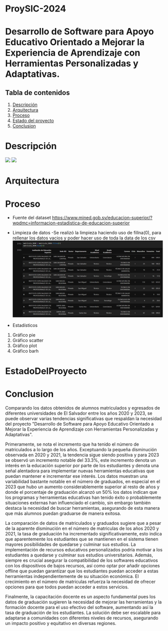 # ProySIC-2024

# Desarrollo de Software para Apoyo Educativo Orientado a Mejorar la Experiencia de Aprendizaje con Herramientas Personalizadas y Adaptativas.

## Tabla de contenidos
1. [Descripción](#Descripción)
2. [Arquitectura](#Arquitectura)
3. [Proceso](#Proceso)
4. [Estado del proyecto](#EstadoDelProyecto)
5. [Conclusion](#Conclusion)

# Descripción
![](imgs/descripcion1.gif)
![](imgs/descripcion2.gif)

# Arquitectura

# Proceso

* Fuente del dataset
https://www.mined.gob.sv/educacion-superior/?wpdmc=informacion-estadistica-de-educacion-superior

* Limpieza de datos
-Se realizó la limpieza haciendo uso de fillna(0), para rellenar los datos vacios y poder hacer uso de toda la data de los csv
![](imgs/limpiezadedatos.png)

* Estadísticos
1. Gráfico pie
2. Gráfico scatter
3. Gráfico plot
4. Gráfico barh

# EstadoDelProyecto

# Conclusion
Comparando los datos obtenidos de alumnos matriculados y egresados de diferentes universidades de El Salvador entre los años 2020 y 2023, se puede observar varias tendencias significativas que respaldan la necesidad del proyecto "Desarrollo de Software para Apoyo Educativo Orientado a Mejorar la Experiencia de Aprendizaje con Herramientas Personalizadas y Adaptativas".

Primeramente, se nota el incremento que ha tenido el número de matriculados a lo largo de los años. Exceptuando la pequeña disminución observada en 2020 y 2021, la tendencia sigue siendo positiva y para 2023 se observó un incremento notable del 33.3%, este incremento denota un interés en la educación superior por parte de los estudiantes y denota una señal alentadora para implementar nuevas herramientas educativas que puedan mantener e incrementar ese interés.
Los datos muestran una variabilidad bastante notable en el número de graduados, en especial en el 2023 que hubo un aumento considerablemente superior al resto de años y donde el porcentaje de graduación alcanzó un 50% los datos indican que los programas y herramientas educativas han tenido éxito o probablemente situaciones externas han influenciado el cambio, sin embargo también destaca la necesidad de buscar herramientas, asegurando de esta manera que más alumnos puedan graduarse de manera exitosa.

La comparación de datos de matriculados y graduados sugiere que a pesar de la aparente disminución en el número de matriculas de los años 2020 y 2021, la tasa de graduación ha incrementado significativamente, esto indica que aparentemente los estudiantes que se mantienen en el sistema tienen mayores posibilidades de quedarse y culminar sus estudios. La implementación de recursos educativos personalizados podría motivar a los estudiantes a quedarse y culminar sus estudios universitarios.
Además, siempre es crucial asegurar la compatibilidad de los softwares educativos con los dispositivos de bajos recursos, así como optar por añadir opciones offline que puedan garantizar que los estudiantes puedan acceder a estas herramientas independientemente de su situación económica. El crecimiento en el número de matriculas refuerza la necesidad de ofrecer opciones para que todos puedan acceder a estos servicios.

Finalmente, la capacitación docente es un aspecto fundamental pues los datos de graduación sugieren la necesidad de mejorar las herramientas y la formación docente para el uso efectivo del software, aumentando así la tasa de graduación de los estudiantes. La solución debe ser escalable para adaptarse a comunidades con diferentes niveles de recursos, asegurando un impacto positivo y equitativo en diversas regiones.
